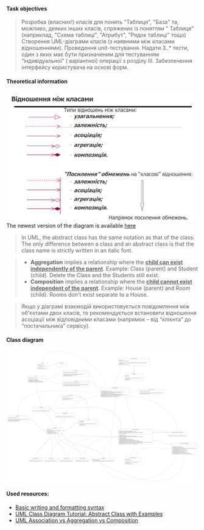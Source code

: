 #### Task objectives

> Розробка (власних!) класів для понять "Таблиця", "База" та, можливо, деяких інших класів, спряжених із поняттям "
> Таблиця" (наприклад, "Схема таблиці", "Атрибут", "Рядок таблиці" тощо)
> Створення UML-діаграми класів (з наявними між класами відношеннями).
> Проведення unit-тестування. Надати 3..* тести, один з яких має бути призначеним для тестуванням “індивідуальної” (
> варіантної) операції з розділу III.
> Забезпечення інтерфейсу користувача на основі форм.

#### Theoretical information

![img.png](../img/class-relationships.png)
The newest version of the diagram is available [here](https://lucid.app/lucidchart/b4fac1bc-ec40-4aef-a419-f876eb9e3408/edit?viewport_loc=-1335%2C-1730%2C8900%2C4544%2Cl0yWqzF~3O~N&invitationId=inv_6f3be000-db61-461c-a9df-f0456690be02#)

> In UML, the abstract class has the same notation as that of the class. The only difference between a class and an
> abstract class is that the class name is strictly written in an italic font.

> * **Aggregation** implies a relationship where the <u>**child can exist independently of the parent**</u>. Example:
    Class (parent)
    and Student (child). Delete the Class and the Students still exist.
> * **Composition** implies a relationship where the <u>**child cannot exist independent of the parent**</u>. Example:
    House (parent)
    and Room (child). Rooms don't exist separate to a House.

> Якщо у діаграмі взаємодій використовується повідомлення
> між об'єктами двох класів, то рекомендується встановити
> відношення асоціації між відповідними класами (напрямок – від
> “клієнта” до “постачальника” сервісу).

#### Class diagram
![img.png](../img/rdms-core-class-diagram.png)

#### Used resources:

* [Basic writing and formatting syntax](https://docs.github.com/en/get-started/writing-on-github/getting-started-with-writing-and-formatting-on-github/basic-writing-and-formatting-syntax)
* [UML Class Diagram Tutorial: Abstract Class with Examples](https://www.guru99.com/uml-class-diagram.html)
* [UML Association vs Aggregation vs Composition](https://www.visual-paradigm.com/guide/uml-unified-modeling-language/uml-aggregation-vs-composition/)



